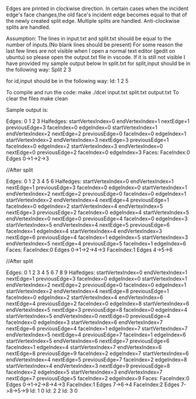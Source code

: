 
Edges are printed in clockwise direction.
In certain cases when the incident edge's face changes,the old face's incident edge becomes equal to that of the newly created split edge.
Multiple splits are handled.
Anti-clockwise splits are handled.

Assumption:
The lines in input.txt and split.txt should be equal to the number of inputs.(No blank lines should be present)
For some reason the last few lines are not visible when I open a normal text editor (gedit on ubuntu) so please open the output.txt file in vscode.
If it is still not visible I have provided my sample output below
In split.txt
for split,input should be in the following way:
Split 2 3

for id,input should be in the following way:
Id: 1 2 5

To compile and run the code:
make
./dcel input.txt split.txt output.txt
To clear the files
make clean

Sample output is:


Edges:
0
1
2
3
Halfedges: 
startVertexIndex=0 endVertexIndex=1 nextEdge=1 previousEdge=3 faceIndex=0 edgeIndex=0
startVertexIndex=1 endVertexIndex=2 nextEdge=2 previousEdge=0 faceIndex=0 edgeIndex=1
startVertexIndex=2 endVertexIndex=3 nextEdge=3 previousEdge=1 faceIndex=0 edgeIndex=2
startVertexIndex=3 endVertexIndex=0 nextEdge=0 previousEdge=2 faceIndex=0 edgeIndex=3
Faces:
FaceIndex:0 Edges 0->1->2->3

//After split

Edges:
0
1
2
3
4
5
6
Halfedges: 
startVertexIndex=0 endVertexIndex=1 nextEdge=1 previousEdge=3 faceIndex=0 edgeIndex=0
startVertexIndex=1 endVertexIndex=2 nextEdge=2 previousEdge=0 faceIndex=0 edgeIndex=1
startVertexIndex=2 endVertexIndex=4 nextEdge=4 previousEdge=1 faceIndex=0 edgeIndex=2
startVertexIndex=4 endVertexIndex=5 nextEdge=3 previousEdge=2 faceIndex=0 edgeIndex=4
startVertexIndex=5 endVertexIndex=0 nextEdge=0 previousEdge=4 faceIndex=0 edgeIndex=3
startVertexIndex=5 endVertexIndex=4 nextEdge=5 previousEdge=6 faceIndex=1 edgeIndex=4
startVertexIndex=4 endVertexIndex=3 nextEdge=6 previousEdge=4 faceIndex=1 edgeIndex=5
startVertexIndex=3 endVertexIndex=5 nextEdge=4 previousEdge=5 faceIndex=1 edgeIndex=6
Faces:
FaceIndex:0 Edges 0->1->2->4->3
FaceIndex:1 Edges 4->5->6

//After split

Edges:
0
1
2
3
4
5
6
7
8
9
Halfedges: 
startVertexIndex=0 endVertexIndex=1 nextEdge=1 previousEdge=3 faceIndex=0 edgeIndex=0
startVertexIndex=1 endVertexIndex=2 nextEdge=2 previousEdge=0 faceIndex=0 edgeIndex=1
startVertexIndex=2 endVertexIndex=4 nextEdge=8 previousEdge=1 faceIndex=0 edgeIndex=2
startVertexIndex=4 endVertexIndex=6 nextEdge=4 previousEdge=2 faceIndex=0 edgeIndex=8
startVertexIndex=6 endVertexIndex=5 nextEdge=3 previousEdge=8 faceIndex=0 edgeIndex=4
startVertexIndex=5 endVertexIndex=0 nextEdge=0 previousEdge=4 faceIndex=0 edgeIndex=3
startVertexIndex=6 endVertexIndex=7 nextEdge=6 previousEdge=4 faceIndex=1 edgeIndex=7
startVertexIndex=7 endVertexIndex=5 nextEdge=4 previousEdge=7 faceIndex=1 edgeIndex=6
startVertexIndex=5 endVertexIndex=6 nextEdge=7 previousEdge=6 faceIndex=1 edgeIndex=4
startVertexIndex=7 endVertexIndex=6 nextEdge=8 previousEdge=9 faceIndex=2 edgeIndex=7
startVertexIndex=6 endVertexIndex=4 nextEdge=5 previousEdge=7 faceIndex=2 edgeIndex=8
startVertexIndex=4 endVertexIndex=3 nextEdge=9 previousEdge=8 faceIndex=2 edgeIndex=5
startVertexIndex=3 endVertexIndex=7 nextEdge=7 previousEdge=5 faceIndex=2 edgeIndex=9
Faces:
FaceIndex:0 Edges 0->1->2->8->4->3
FaceIndex:1 Edges 7->6->4
FaceIndex:2 Edges 7->8->5->9
Id: 1 0
Id: 2 2
Id: 3 0

